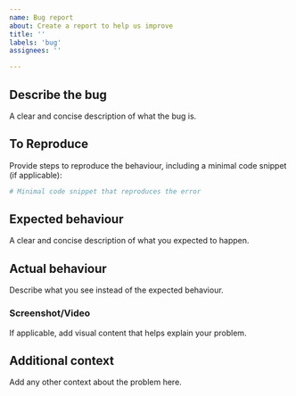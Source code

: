 ```yaml
---
name: Bug report
about: Create a report to help us improve
title: ''
labels: 'bug'
assignees: ''

---
```


## Describe the bug
A clear and concise description of what the bug is.

## To Reproduce
Provide steps to reproduce the behaviour, including a minimal code snippet (if applicable):
```python
# Minimal code snippet that reproduces the error
```
## Expected behaviour
A clear and concise description of what you expected to happen.

## Actual behaviour
Describe what you see instead of the expected behaviour.

### Screenshot/Video
If applicable, add visual content that helps explain your problem.

## Additional context
Add any other context about the problem here.
